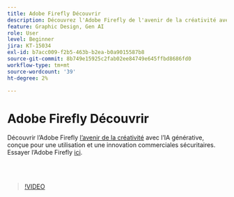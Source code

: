 ```yaml
---
title: Adobe Firefly Découvrir
description: Découvrez l'Adobe Firefly de l'avenir de la créativité avec l'IA générative
feature: Graphic Design, Gen AI
role: User
level: Beginner
jira: KT-15034
exl-id: b7acc009-f2b5-463b-b2ea-b0a9015587b8
source-git-commit: 8b749e15925c2fab02ee84749e645ffbd8686fd0
workflow-type: tm+mt
source-wordcount: '39'
ht-degree: 2%

---
```


# Adobe Firefly Découvrir

Découvrir l’Adobe Firefly [l’avenir de la créativité](https://www.adobe.com/products/firefly/discover/how-ai-changes-creative-work.html) avec l’IA générative, conçue pour une utilisation et une innovation commerciales sécuritaires. Essayer l’Adobe Firefly [ici](https://firefly.adobe.com/).

<br> 

>[!VIDEO](https://video.tv.adobe.com/v/3427606?quality=12&learn=on&hidetitle=true)
